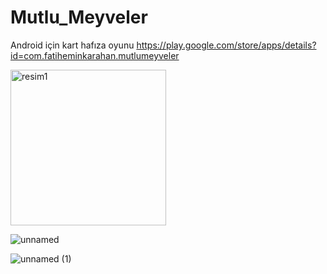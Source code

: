 # Mutlu_Meyveler

Android için kart hafıza oyunu 
https://play.google.com/store/apps/details?id=com.fatiheminkarahan.mutlumeyveler

<img width="249" alt="resim1" src="https://user-images.githubusercontent.com/55911470/176254710-3f40fd70-43d0-4394-8bdd-a48ea839779c.png">

![unnamed](https://user-images.githubusercontent.com/55911470/176254723-7d89a277-bd1f-4cef-bdd2-d86f9905480b.png)

![unnamed (1)](https://user-images.githubusercontent.com/55911470/176254736-a4e572fe-f15f-49c4-b45b-aa73be88049c.png)
